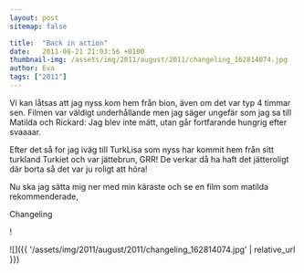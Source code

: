 ```yaml
---
layout: post
sitemap: false

title:  "Back in action"
date:   2011-08-21 21:03:56 +0100
thumbnail-img: /assets/img/2011/august/2011/changeling_162814074.jpg
author: Eva
tags: ["2011"]
---
```


Vi kan låtsas att jag nyss kom hem från bion, även om det var typ 4 timmar sen. Filmen var väldigt underhållande men jag säger ungefär som jag sa till Matilda och Rickard: Jag blev inte mätt, utan går fortfarande hungrig efter svaaaar.



Efter det så for jag iväg till TurkLisa som nyss har kommit hem från sitt turkland Turkiet och var jättebrun, GRR! De verkar då ha haft det jätteroligt där borta så det var ju roligt att höra!

Nu ska jag sätta mig ner med min käraste och se en film som matilda rekommenderade, 

Changeling

!

![]({{ '/assets/img/2011/august/2011/changeling_162814074.jpg'  | relative_url }})

